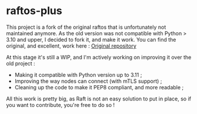 # raftos-plus

This project is a fork of the original raftos that is unfortunately not maintained anymore. As the old version was not compatible with Python > 3.10 and upper, I decided to fork it, and make it work. You can find the original, and excellent, work here : [Original repository](https://github.com/zhebrak/raftos)

At this stage it's still a WIP, and I'm actively working on improving it over the old project : 
- Making it compatible with Python version up to 3.11 ;
- Improving the way nodes can connect (with mTLS support) ;
- Cleaning up the code to make it PEP8 compliant, and more readable ;

All this work is pretty big, as Raft is not an easy solution to put in place, so if you want to contribute, you're free to do so ! 


